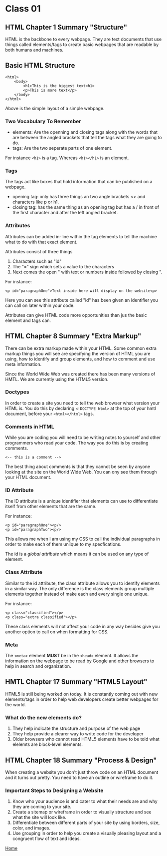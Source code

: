 # Class 01

## HTML Chapter 1 Summary "Structure"
HTML is the backbone to every webpage. They are text documents that use things called elements/tags to create basic webpages that are readable by both humans and machines.

## Basic HTML Structure
```
<html>
    <body>
        <h1>This is the biggest text<h1>
        <p>This is more text</p>
    </body>
</html>
```

Above is the simple layout of a simple webpage.

### Two Vocabulary To Remember

- elements: Are the openning and closing tags along with the words that are between the angled brackets that tell the tags what they are going to do.
- tags: Are the two seperate parts of one element.

For instance ```<h1>``` is a tag. Whereas ```<h1></h1>``` is an element.

### Tags

The tags act like boxes that hold information that can be published on a webpage.

- opening tag: only has three things an two angle brackets <> and characters like p or h1.
- closing tag: has the same thing as an opening tag but has a / in front of the first character and after the left angled bracket.

### Attributes

Attributes can be added in-line within the tag elements to tell the machine what to do with that exact element.

Attributes consist of three things

1. Characters such as "id"
2. The "=" sign which sets a value to the characters
3. Next comes the open " with text or numbers inside followed by closing ".

For instance:

```
<p id="paragraphOne">Text inside here will display on the website<p>
```
Here you can see this attribute called "id" has been given an identifier you can call on later within your code.

Attributes can give HTML code more opportunities than jus the basic element and tags can.


## HTML Chapter 8 Summary "Extra Markup"
There can be extra markup made within your HTML. Some common extra markup things you will see are specifying the version of HTML you are using, how to identify and group elements, and how to comment and use meta information.

Since the World Wide Web was created there has been many versions of HMTL. We are currently using the HTML5 version.

### Doctypes
In order to create a site you need to tell the web browser what version your HTML is. You do this by declaring ```<!DOCTYPE html>``` at the top of your hmtl document, before your ```<html></html>``` tags.

### Comments in HTML
While you are coding you will need to be writing notes to yourself and other programmers who read your code. The way you do this is by creating comments.

```<-- this is a comment -->```

The best thing about comments is that they cannot be seen by anyone looking at the site on the World Wide Web. You can ony see them through your HTML document.

### ID Attribute
The ID attribute is a unique identifier that elements can use to differentiate itself from other elements that are the same.

For instance:

```
<p id="paragraphOne"><p/>
<p id="paragraphTwo"><p/>
```

This allows me when I am using my CSS to call the individual paragraphs in order to make each of them uniique to my specfications.

The id is a *global attribute* which means it can be used on any type of element.

### Class Attribute
Similar to the id attribute, the class attribute allows you to identify elements in a similar way. The only difference is the class elements group multiple elements together instead of make each and every single one unique.

For instance:

```
<p class="classified"></p>
<p class="extra classified"></p>
```

These class elements will not affect your code in any way besides give you another option to call on when formatting for CSS.

### Meta
The ```<meta>``` element **MUST** be in the ```<head>``` element. It allows the information on the webpage to be read by Google and other browsers to help in search and organization.

## HMTL Chapter 17 Summary "HTML5 Layout"
HTML5 is still being worked on today. It is constantly coming out with new elements/tags in order to help web developers create better webpages for the world.

### What do the new elements do?

1. They help indicate the structure and purpose of the web page
2. They help provide a clearer way to write code for the developer
3. Older browsers who cannot read HTML5 elements have to be told what elelemts are block-level elements.

## HTML Chapter 18 Summary "Process & Design"
When creating a website you don't just throw code on an HTML document and it turns out pretty. You need to have an outline or wireframe to do it.

### Important Steps to Designing a Website

1. Know who your audience is and cater to what their needs are and why they are coming to your site.
2. Create a sitemap or wireframe in order to visually structure and see what the site will look like.
3. Differentiate between different parts of your site by using borders, size, color, and images.
4. Use grouping in order to help you create a visually pleasing layout and a congruent flow of text and ideas.



[Home](README.md)